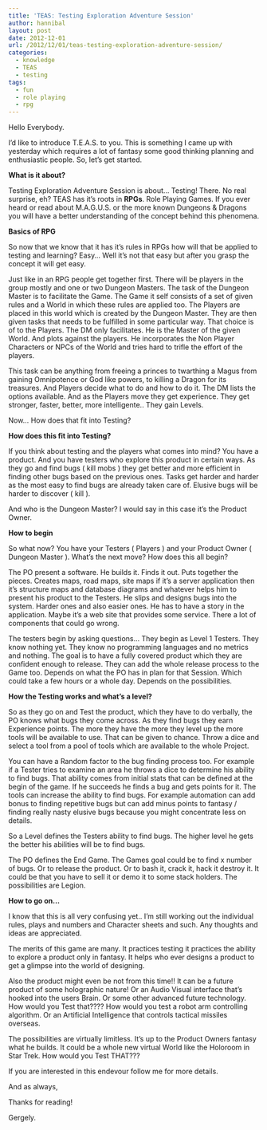 ```yaml
---
title: 'TEAS: Testing Exploration Adventure Session'
author: hannibal
layout: post
date: 2012-12-01
url: /2012/12/01/teas-testing-exploration-adventure-session/
categories:
  - knowledge
  - TEAS
  - testing
tags:
  - fun
  - role playing
  - rpg
---
```

Hello Everybody. 

I&#8217;d like to introduce T.E.A.S. to you. This is something I came up with yesterday which requires a lot of fantasy some good thinking planning and enthusiastic people. So, let&#8217;s get started. 

**What is it about?**

Testing Exploration Adventure Session is about&#8230; Testing! There. No real surprise, eh? TEAS has it&#8217;s roots in **RPGs**. Role Playing Games. If you ever heard or read about M.A.G.U.S. or the more known Dungeons & Dragons you will have a better understanding of the concept behind this phenomena.

**Basics of RPG**

So now that we know that it has it&#8217;s rules in RPGs how will that be applied to testing and learning? Easy&#8230; Well it&#8217;s not that easy but after you grasp the concept it will get easy. 

Just like in an RPG people get together first. There will be players in the group mostly and one or two Dungeon Masters. The task of the Dungeon Master is to facilitate the Game. The Game it self consists of a set of given rules and a World in which these rules are applied too. The Players are placed in this world which is created by the Dungeon Master. They are then given tasks that needs to be fulfilled in some particular way. That choice is of to the Players. The DM only facilitates. He is the Master of the given World. And plots against the players. He incorporates the Non Player Characters or NPCs of the World and tries hard to trifle the effort of the players.

This task can be anything from freeing a princes to twarthing a Magus from gaining Omnipotence or God like powers, to killing a Dragon for its treasures. And Players decide what to do and how to do it. The DM lists the options available. And as the Players move they get experience. They get stronger, faster, better, more intelligente.. They gain Levels. 

Now&#8230; How does that fit into Testing? 

**How does this fit into Testing?**

If you think about testing and the players what comes into mind? You have a product. And you have testers who explore this product in certain ways. As they go and find bugs ( kill mobs ) they get better and more efficient in finding other bugs based on the previous ones. Tasks get harder and harder as the most easy to find bugs are already taken care of. Elusive bugs will be harder to discover ( kill ).

And who is the Dungeon Master? I would say in this case it&#8217;s the Product Owner.

**How to begin**

So what now? You have your Testers ( Players ) and your Product Owner ( Dungeon Master ). What&#8217;s the next move? How does this all begin? 

The PO present a software. He builds it. Finds it out. Puts together the pieces. Creates maps, road maps, site maps if it&#8217;s a server application then it&#8217;s structure maps and database diagrams and whatever helps him to present his product to the Testers. He slips and designs bugs into the system. Harder ones and also easier ones. He has to have a story in the application. Maybe it&#8217;s a web site that provides some service. There a lot of components that could go wrong. 

The testers begin by asking questions&#8230; They begin as Level 1 Testers. They know nothing yet. They know no programming languages and no metrics and nothing. The goal is to have a fully covered product which they are confident enough to release. They can add the whole release process to the Game too. Depends on what the PO has in plan for that Session. Which could take a few hours or a whole day. Depends on the possibilities.

**How the Testing works and what&#8217;s a level?**

So as they go on and Test the product, which they have to do verbally, the PO knows what bugs they come across. As they find bugs they earn Experience points. The more they have the more they level up the more tools will be available to use. That can be given to chance. Throw a dice and select a tool from a pool of tools which are available to the whole Project. 

You can have a Random factor to the bug finding process too. For example if a Tester tries to examine an area he throws a dice to determine his ability to find bugs. That ability comes from initial stats that can be defined at the begin of the game. If he succeeds he finds a bug and gets points for it. The tools can increase the ability to find bugs. For example automation can add bonus to finding repetitive bugs but can add minus points to fantasy / finding really nasty elusive bugs because you might concentrate less on details. 

So a Level defines the Testers ability to find bugs. The higher level he gets the better his abilities will be to find bugs. 

The PO defines the End Game. The Games goal could be to find x number of bugs. Or to release the product. Or to bash it, crack it, hack it destroy it. It could be that you have to sell it or demo it to some stack holders. The possibilities are Legion.

**How to go on&#8230;**

I know that this is all very confusing yet.. I&#8217;m still working out the individual rules, plays and numbers and Character sheets and such. Any thoughts and ideas are appreciated. 

The merits of this game are many. It practices testing it practices the ability to explore a product only in fantasy. It helps who ever designs a product to get a glimpse into the world of designing. 

Also the product might even be not from this time!! It can be a future product of some holographic nature! Or an Audio Visual interface that&#8217;s hooked into the users Brain. Or some other advanced future technology. How would you Test that???? How would you test a robot arm controlling algorithm. Or an Artificial Intelligence that controls tactical missiles overseas. 

The possibilities are virtually limitless. It&#8217;s up to the Product Owners fantasy what he builds. It could be a whole new virtual World like the Holoroom in Star Trek. How would you Test THAT???

If you are interested in this endevour follow me for more details. 

And as always,
  
Thanks for reading!
  
Gergely.